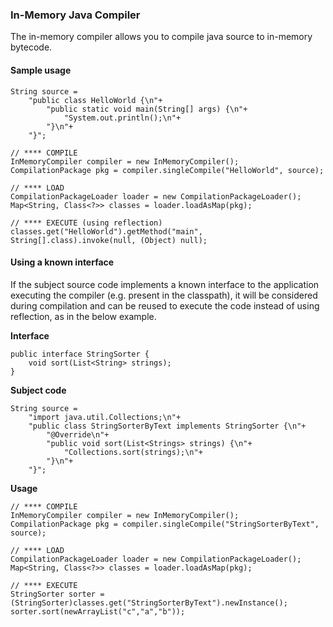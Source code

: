 ### In-Memory Java Compiler
The in-memory compiler allows you to compile java source to in-memory bytecode.

#### Sample usage

    String source =
        "public class HelloWorld {\n"+
            "public static void main(String[] args) {\n"+
                "System.out.println();\n"+
            "}\n"+
        "}";

    // **** COMPILE
    InMemoryCompiler compiler = new InMemoryCompiler();
    CompilationPackage pkg = compiler.singleCompile("HelloWorld", source);

    // **** LOAD
    CompilationPackageLoader loader = new CompilationPackageLoader();
    Map<String, Class<?>> classes = loader.loadAsMap(pkg);

    // **** EXECUTE (using reflection)
    classes.get("HelloWorld").getMethod("main", String[].class).invoke(null, (Object) null);

#### Using a known interface

If the subject source code implements a known interface to the application executing the compiler (e.g. present in the classpath), it will be considered during compilation and can be reused to execute the code instead of using reflection, as in the below example.

**Interface**

    public interface StringSorter {
        void sort(List<String> strings);
    }

**Subject code**

    String source =
        "import java.util.Collections;\n"+
        "public class StringSorterByText implements StringSorter {\n"+
            "@Override\n"+
            "public void sort(List<Strings> strings) {\n"+
                "Collections.sort(strings);\n"+
            "}\n"+
        "}";

**Usage**

    // **** COMPILE
    InMemoryCompiler compiler = new InMemoryCompiler();
    CompilationPackage pkg = compiler.singleCompile("StringSorterByText", source);

    // **** LOAD
    CompilationPackageLoader loader = new CompilationPackageLoader();
    Map<String, Class<?>> classes = loader.loadAsMap(pkg);

    // **** EXECUTE
    StringSorter sorter = (StringSorter)classes.get("StringSorterByText").newInstance();
    sorter.sort(newArrayList("c","a","b"));
